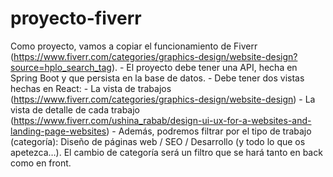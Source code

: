 # proyecto-fiverr
Como proyecto, vamos a copiar el funcionamiento de Fiverr (https://www.fiverr.com/categories/graphics-design/website-design?source=hplo_search_tag). - El proyecto debe tener una API, hecha en Spring Boot y que persista en la base de datos. - Debe tener dos vistas hechas en React:     - La vista de trabajos (https://www.fiverr.com/categories/graphics-design/website-design)     - La vista de detalle de cada trabajo (https://www.fiverr.com/ushina_rabab/design-ui-ux-for-a-websites-and-landing-page-websites) - Además, podremos filtrar por el tipo de trabajo (categoría): Diseño de páginas web / SEO / Desarrollo (y todo lo que os apetezca…). El cambio de categoría será un filtro que se hará tanto en back como en front.
